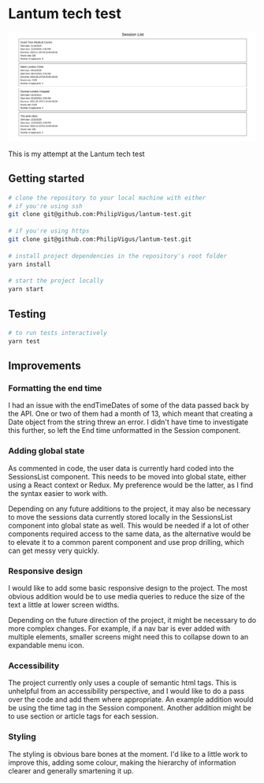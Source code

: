 # Lantum tech test

![App screenshot](./main-screenshot.png)

This is my attempt at the Lantum tech test

## Getting started

```bash
# clone the repository to your local machine with either
# if you're using ssh
git clone git@github.com:PhilipVigus/lantum-test.git

# if you're using https
git clone git@github.com:PhilipVigus/lantum-test.git

# install project dependencies in the repository's root folder
yarn install

# start the project locally
yarn start
```

## Testing

```bash
# to run tests interactively
yarn test
```

## Improvements

### Formatting the end time

I had an issue with the endTimeDates of some of the data passed back by the API. One or two of them had a month of 13, which meant that creating a Date object from the string threw an error. I didn't have time to investigate this further, so left the End time unformatted in the Session component.

### Adding global state

As commented in code, the user data is currently hard coded into the SessionsList component. This needs to be moved into global state, either using a React context or Redux. My preference would be the latter, as I find the syntax easier to work with.

Depending on any future additions to the project, it may also be necessary to move the sessions data currently stored locally in the SessionsList component into global state as well. This would be needed if a lot of other components required access to the same data, as the alternative would be to elevate it to a common parent component and use prop drilling, which can get messy very quickly.

### Responsive design

I would like to add some basic responsive design to the project. The most obvious addition would be to use media queries to reduce the size of the text a little at lower screen widths.

Depending on the future direction of the project, it might be necessary to do more complex changes. For example, if a nav bar is ever added with multiple elements, smaller screens might need this to collapse down to an expandable menu icon.

### Accessibility

The project currently only uses a couple of semantic html tags. This is unhelpful from an accessibility perspective, and I would like to do a pass over the code and add them where appropriate. An example addition would be using the time tag in the Session component. Another addition might be to use section or article tags for each session.

### Styling

The styling is obvious bare bones at the moment. I'd like to a little work to improve this, adding some colour, making the hierarchy of information clearer and generally smartening it up.
